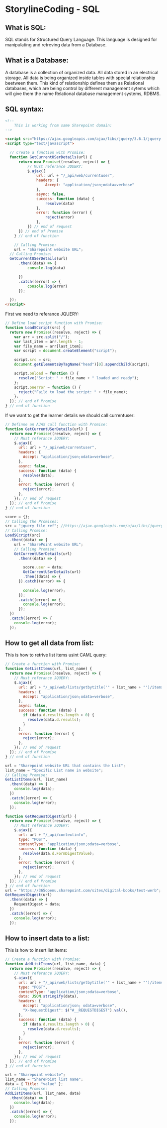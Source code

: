# StorylineCoding - SQL

## What is SQL:

SQL stands for  Structured Query Language. This language is designed for manipulating and retreving data from a Database.

## What is a Database:
A database is a collection of organized data. All data stored in an electrical storage. All data is being organized inside tables with special relationship beetween them. This kind of relationship defines them as Relational databases, which are being control by different management sytems which will give them the name Relational database management systems, RDBMS.

## SQL syntax:

```html
<!-- 
    This is working from same Sharepoint domain:
-->

<script src="https://ajax.googleapis.com/ajax/libs/jquery/3.6.1/jquery.min.js"></script>
<script type="text/javascript">

  // Create a function with Promise:
  function GetCurrentUSerDetails(url) {
      return new Promise((resolve, reject) => {
          // Must referance JQUERY:
          $.ajax({
              url: url + "/_api/web/currentuser",
              headers: {
                  Accept: "application/json;odata=verbose"
              },
              async: false,
              success: function (data) {
                  resolve(data)
              },
              error: function (error) {
                  reject(error)
              },
          }) // end of request
      }) // end of Promise
    } // end of function

    // Calling Promise:
    url = "Sharepoint website URL";
  // Calling Promise:
  GetCurrentUSerDetails(url)
      .then((data) => {
          console.log(data)

      })
      .catch((error) => {
          console.log(error)
      });

  });
</script>
```

First we need to referance JQUERY:

```javascript
// Define load script function with Promise:
function LoadSCcript(src) {
  return new Promise((resolve, reject) => {
    var arr = src.split("/");
    var last_item = arr.length - 1;
    var file_name = arr[last_item];
    var script = document.createElement("script");

    script.src = src;
    document.getElementsByTagName("head")[0].appendChild(script);

    script.onload = function () {
      resolve("Script: " + file_name + " loaded and ready");
    };
    script.onerror = function () {
      reject("Faild to load the script: " + file_name);
    };
  }); // end of Promise
} // end of function
```

If we want to get the learner details we should call currentuser:

```javascript
// Definne an AJAX call function with Promise:
function GetCurrentUSerDetails(url) {
  return new Promise((resolve, reject) => {
    // Must referance JQUERY:
    $.ajax({
      url: url + "/_api/web/currentuser",
      headers: {
        Accept: "application/json;odata=verbose",
      },
      async: false,
      success: function (data) {
        resolve(data);
      },
      error: function (error) {
        reject(error);
      },
    }); // end of request
  }); // end of Promise
} // end of function
```

```javascript
score = {};
// Calling the Promises:
src = "jquery file ref"; //https://ajax.googleapis.com/ajax/libs/jquery/3.6.1/jquery.min.js
// Calling Promise:
LoadSCcript(src)
  .then((data) => {
    url = "SharePoint website URL";
    // Calling Promise:
    GetCurrentUSerDetails(url)
      .then((data) => {

        score.user = data;
        GetCurrentUSerDetails(url)
        .then((data) => {
      }).catch((error) => {
        
        console.log(error);
      });
      .catch((error) => {
        console.log(error);
      });
  })
  .catch((error) => {
    console.log(error);
  });
```

## How to get all data from list:

This is how to retrive list items usint CAML query:

```javascript
// Create a function with Promise:
function GetListItems(url, list_name) {
  return new Promise((resolve, reject) => {
    // Must referance JQUERY:
    $.ajax({
      url: url + "/_api/web/lists/getbytitle('" + list_name + "')/items",
      headers: {
        Accept: "application/json;odata=verbose",
      },
      async: false,
      success: function (data) {
        if (data.d.results.length > 0) {
          resolve(data.d.results);
        }
      },
      error: function (error) {
        reject(error);
      },
    }); // end of request
  }); // end of Promise
} // end of function

url = "Sharepoint website URL that contains the List";
list_name = "Specific List name in website";
// Calling Promise:
GetListItems(url, list_name)
  .then((data) => {
    console.log(data);
  })
  .catch((error) => {
    console.log(error);
  });
```

```javascript
function GetRequestDigest(url) {
  return new Promise((resolve, reject) => {
    // Must referance JQUERY:
    $.ajax({
      url: url + "/_api/contextinfo",
      type: "POST",
      contentType: "application/json;odata=verbose",
      success: function (data) {
        resolve(data.d.FormDigestValue);
      },
      error: function (error) {
        reject(error);
      },
    }); // end of request
  }); // end of Promise
} // end of function
url = "https://365openu.sharepoint.com/sites/digital-books/test-werb";
GetRequestDigest(url)
  .then((data) => {
    RequestDigest = data;
  })
  .catch((error) => {
    console.log(error);
  });
```

## How to insert data to a list:

This is how to insert list items:

```javascript
// Create a function with Promise:
function AddListItems(url, list_name, data) {
  return new Promise((resolve, reject) => {
    // Must referance JQUERY:
    $.ajax({
      url: url + "/_api/web/lists/getbytitle('" + list_name + "')/items",
      type: "POST",
      contentType: "application/json;odata=verbose",
      data: JSON.stringify(data),
      headers: {
        Accept: "application/json; odata=verbose",
        "X-RequestDigest": $("#__REQUESTDIGEST").val(),
      },
      success: function (data) {
        if (data.d.results.length > 0) {
          resolve(data.d.results);
        }
      },
      error: function (error) {
        reject(error);
      },
    }); // end of request
  }); // end of Promise
} // end of function

url = "Sharepoint webiste";
list_name = "SharePoint list name";
data = { Title: "value" };
// Calling Promise:
AddListItems(url, list_name, data)
  .then((data) => {
    console.log(data);
  })
  .catch((error) => {
    console.log(error);
  });
```
